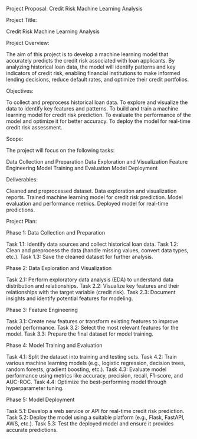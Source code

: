Project Proposal: Credit Risk Machine Learning Analysis

Project Title:

Credit Risk Machine Learning Analysis

Project Overview:

The aim of this project is to develop a machine learning model that accurately predicts the credit risk associated with loan applicants. By analyzing historical loan data, the model will identify patterns and key indicators of credit risk, enabling financial institutions to make informed lending decisions, reduce default rates, and optimize their credit portfolios.

Objectives:

To collect and preprocess historical loan data.
To explore and visualize the data to identify key features and patterns.
To build and train a machine learning model for credit risk prediction.
To evaluate the performance of the model and optimize it for better accuracy.
To deploy the model for real-time credit risk assessment.

Scope:

The project will focus on the following tasks:

Data Collection and Preparation
Data Exploration and Visualization
Feature Engineering
Model Training and Evaluation
Model Deployment

Deliverables:

Cleaned and preprocessed dataset.
Data exploration and visualization reports.
Trained machine learning model for credit risk prediction.
Model evaluation and performance metrics.
Deployed model for real-time predictions.

Project Plan:

Phase 1: Data Collection and Preparation

Task 1.1: Identify data sources and collect historical loan data.
Task 1.2: Clean and preprocess the data (handle missing values, convert data types, etc.).
Task 1.3: Save the cleaned dataset for further analysis.

Phase 2: Data Exploration and Visualization

Task 2.1: Perform exploratory data analysis (EDA) to understand data distribution and relationships.
Task 2.2: Visualize key features and their relationships with the target variable (credit risk).
Task 2.3: Document insights and identify potential features for modeling.

Phase 3: Feature Engineering

Task 3.1: Create new features or transform existing features to improve model performance.
Task 3.2: Select the most relevant features for the model.
Task 3.3: Prepare the final dataset for model training.

Phase 4: Model Training and Evaluation

Task 4.1: Split the dataset into training and testing sets.
Task 4.2: Train various machine learning models (e.g., logistic regression, decision trees, random forests, gradient boosting, etc.).
Task 4.3: Evaluate model performance using metrics like accuracy, precision, recall, F1-score, and AUC-ROC.
Task 4.4: Optimize the best-performing model through hyperparameter tuning.

Phase 5: Model Deployment

Task 5.1: Develop a web service or API for real-time credit risk prediction.
Task 5.2: Deploy the model using a suitable platform (e.g., Flask, FastAPI, AWS, etc.).
Task 5.3: Test the deployed model and ensure it provides accurate predictions.
